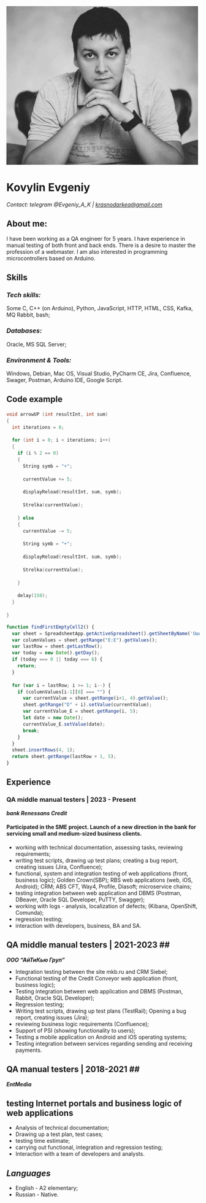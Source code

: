 

![alt-photo](/photo.jpeg)

# **Kovylin Evgeniy**

*Contact: telegram @Evgeniy_A_K | krasnodarkea@gmail.com*


## **About me:**

I have been working as a QA engineer for 5 years. I have experience in manual testing of both front and back ends. There is a desire to master the profession of a webmaster. I am also interested in programming microcontrollers based on Arduino.


## **Skills** 

### ***Tech skills:*** 
Some C, C++ (on Arduino), Python, JavaScript, HTTP, HTML, CSS, Kafka, MQ Rabbit, bash;<br>

### ***Databases:*** 
Oracle, MS SQL Server;<br>

### ***Environment & Tools:*** 
Windows, Debian, Mac OS, Visual Studio, PyCharm CE, Jira, Confluence, Swager, Postman, Arduino IDE, Google Script.<br>


## **Code example** 

```C++ (arduino)
void arrowUP (int resultInt, int sum)
{
  int iterations = 8; 
  
  for (int i = 0; i < iterations; i++) 
  {
    if (i % 2 == 0) 
    { 
      String symb = "+";

      currentValue += 5;

      displayReload(resultInt, sum, symb);

      Strelka(currentValue);

    } else 
    { 
      currentValue -= 5;

      String symb = "+";

      displayReload(resultInt, sum, symb);

      Strelka(currentValue);

    }

    delay(150);
  }

}
```

``` JavaScript (ES5) (Google script)
function findFirstEmptyCell2() {
  var sheet = SpreadsheetApp.getActiveSpreadsheet().getSheetByName('Ошибки');
  var columnValues = sheet.getRange("E:E").getValues();
  var lastRow = sheet.getLastRow();
  var today = new Date().getDay();
  if (today === 0 || today === 6) {
    return;
  }
  
  for (var i = lastRow; i >= 1; i--) {
    if (columnValues[i-1][0] === "") {
      var currentValue = sheet.getRange(i+1, 4).getValue();
      sheet.getRange("D" + i).setValue(currentValue);
      var currentValue_E = sheet.getRange(i, 5);
      let date = new Date();
      currentValue_E.setValue(date);
      break;
    }
  }
  sheet.insertRows(4, 1);
  return sheet.getRange(lastRow + 1, 5);
}
```
## **Experience** ##

### **QA middle manual testers | 2023 - Present**<br>
***bank Renessans Credit***

#### Participated in the SME project. Launch of a new direction in the bank for servicing small and medium-sized business clients. #

* working with technical documentation, assessing tasks, reviewing requirements;
* writing test scripts, drawing up test plans; creating a bug report, creating issues (Jira, Confluence);
* functional, system and integration testing of web applications (front, business logic); Golden Crown(SBP); RBS web applications (web, iOS, Android); CRM; ABS CFT, Way4, Profile, Diasoft; microservice chains;
* testing integration between web application and DBMS (Postman, DBeaver, Oracle SQL Developer, PuTTY, Swagger);
* working with logs - analysis, localization of defects; (Kibana, OpenShift, Comunda);
* regression testing;
* interaction with developers, business, BA and SA.

## **QA middle manual testers | 2021-2023** ##<br>
***ООО “АйТиКью Груп”***

* Integration testing between the site mkb.ru and CRM Siebel;
* Functional testing of the Credit Conveyor web application (front, business logic);
* Testing integration between web application and DBMS (Postman, Rabbit, Oracle SQL Developer);
* Regression testing;
* Writing test scripts, drawing up test plans (TestRail); Opening a bug report, creating issues (Jira);
* reviewing business logic requirements (Confluence);
* Support of PSI (showing functionality to users);
* Testing a mobile application on Android and iOS operating systems;
* Testing integration between services regarding sending and receiving payments.

## **QA manual testers | 2018-2021** ##<br>
***EntMedia***

## testing Internet portals and business logic of web applications ##
* Analysis of technical documentation;
* Drawing up a test plan, test cases;
* testing time estimate;
* carrying out functional, integration and regression testing;
* Interaction with a team of developers and analysts.

## *Languages* ##

* English - A2 elementary;
* Russian - Native.